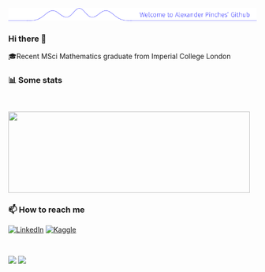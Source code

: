 <img src="https://raw.githubusercontent.com/Parply/Parply/master/banner.png" alt="Welcome to Alexander Pinches's Github" />



### Hi there 👋
🎓Recent MSci Mathematics graduate from Imperial College London

<h3> 📊 Some stats </h3><br/>

<p>
  <img align="center" width="490" height="165" src="https://github-readme-stats.vercel.app/api?username=Parply&show_icons=true&hide_border=false&line_height=20&show_owner=true"/>
  
</p>


 
 
<h3> 📫 How to reach me </h3>

<a href="https://www.linkedin.com/in/alexander-pinches-52b099165/"><img alt="LinkedIn" src="https://img.shields.io/badge/LinkedIn-Alexander%20John%20Pinches-blue?style=flat-square&logo=linkedin"></a>
<a href="https://www.kaggle.com/giraffey"><img alt="Kaggle" src="https://img.shields.io/badge/Kaggle-Giraffey-blue?style=flat-square&logo=kaggle"></a>

</br>
<p>
    <img src="http://views.whatilearened.today/views/github/Parply/views.svg"/>
    <a href="https://github.com/MrStanDu33/"><img src="https://img.shields.io/github/followers/Parply?color=%234CC61E&label=GitHub%20Followers%20%3A"/></a>
</p>

<!--
**Parply/Parply** is a ✨ _special_ ✨ repository because its `README.md` (this file) appears on your GitHub profile.

Here are some ideas to get you started:

- 🔭 I’m currently working on ...
- 🌱 I’m currently learning ...
- 👯 I’m looking to collaborate on ...
- 🤔 I’m looking for help with ...
- 💬 Ask me about ...
- 📫 How to reach me: ...
- 😄 Pronouns: ...
- ⚡ Fun fact: ...
-->
